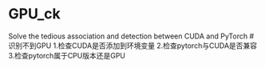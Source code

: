 # GPU_ck
 Solve the tedious association and detection between CUDA and PyTorch
#识别不到GPU
1.检查CUDA是否添加到环境变量
2.检查pytorch与CUDA是否兼容
3.检查pytorch属于CPU版本还是GPU
